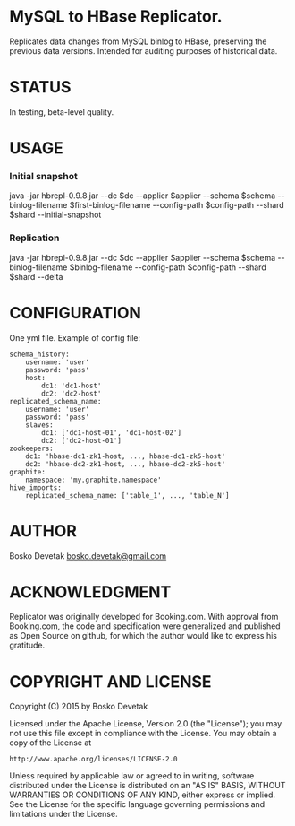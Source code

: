 # MySQL to HBase Replicator.
Replicates data changes from MySQL binlog to HBase, preserving the previous data versions. Intended
for auditing purposes of historical data.

# STATUS
In testing, beta-level quality.

# USAGE
### Initial snapshot
java -jar hbrepl-0.9.8.jar --dc $dc --applier $applier --schema $schema --binlog-filename $first-binlog-filename --config-path $config-path --shard $shard --initial-snapshot
### Replication
java -jar hbrepl-0.9.8.jar --dc $dc --applier $applier --schema $schema --binlog-filename $binlog-filename --config-path $config-path --shard $shard --delta

# CONFIGURATION
One yml file. Example of config file:

    schema_history:
        username: 'user'
        password: 'pass'
        host:
            dc1: 'dc1-host'
            dc2: 'dc2-host'
    replicated_schema_name:
        username: 'user'
        password: 'pass'
        slaves:
            dc1: ['dc1-host-01', 'dc1-host-02']
            dc2: ['dc2-host-01']
    zookeepers:
        dc1: 'hbase-dc1-zk1-host, ..., hbase-dc1-zk5-host'
        dc2: 'hbase-dc2-zk1-host, ..., hbase-dc2-zk5-host'
    graphite:
        namespace: 'my.graphite.namespace'
    hive_imports:
        replicated_schema_name: ['table_1', ..., 'table_N']

# AUTHOR
Bosko Devetak <bosko.devetak@gmail.com>

# ACKNOWLEDGMENT
Replicator was originally developed for Booking.com. With approval from Booking.com, the code and specification were generalized and published as Open Source on github, for which the author would like to express his gratitude.

# COPYRIGHT AND LICENSE
Copyright (C) 2015 by Bosko Devetak

Licensed under the Apache License, Version 2.0 (the "License");
you may not use this file except in compliance with the License.
You may obtain a copy of the License at

    http://www.apache.org/licenses/LICENSE-2.0

Unless required by applicable law or agreed to in writing, software
distributed under the License is distributed on an "AS IS" BASIS,
WITHOUT WARRANTIES OR CONDITIONS OF ANY KIND, either express or implied.
See the License for the specific language governing permissions and
limitations under the License.

